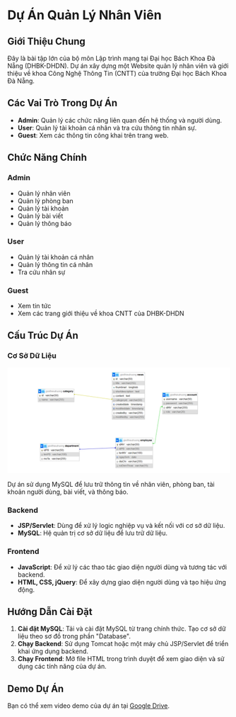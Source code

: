 # Dự Án Quản Lý Nhân Viên

## Giới Thiệu Chung
Đây là bài tập lớn của bộ môn Lập trình mạng tại Đại học Bách Khoa Đà Nẵng (DHBK-DHDN). Dự án xây dựng một Website quản lý nhân viên và giới thiệu về khoa Công Nghệ Thông Tin (CNTT) của trường Đại học Bách Khoa Đà Nẵng.

## Các Vai Trò Trong Dự Án
- **Admin**: Quản lý các chức năng liên quan đến hệ thống và người dùng.
- **User**: Quản lý tài khoản cá nhân và tra cứu thông tin nhân sự.
- **Guest**: Xem các thông tin công khai trên trang web.

## Chức Năng Chính

### **Admin**
- Quản lý nhân viên
- Quản lý phòng ban
- Quản lý tài khoản
- Quản lý bài viết
- Quản lý thông báo

### **User**
- Quản lý tài khoản cá nhân
- Quản lý thông tin cá nhân
- Tra cứu nhân sự

### **Guest**
- Xem tin tức
- Xem các trang giới thiệu về khoa CNTT của DHBK-DHDN

## Cấu Trúc Dự Án

### **Cơ Sở Dữ Liệu**
![Database Diagram](image.png)

Dự án sử dụng MySQL để lưu trữ thông tin về nhân viên, phòng ban, tài khoản người dùng, bài viết, và thông báo.

### **Backend**
- **JSP/Servlet**: Dùng để xử lý logic nghiệp vụ và kết nối với cơ sở dữ liệu.
- **MySQL**: Hệ quản trị cơ sở dữ liệu để lưu trữ dữ liệu.

### **Frontend**
- **JavaScript**: Để xử lý các thao tác giao diện người dùng và tương tác với backend.
- **HTML, CSS, jQuery**: Để xây dựng giao diện người dùng và tạo hiệu ứng động.

## Hướng Dẫn Cài Đặt

1. **Cài đặt MySQL**: Tải và cài đặt MySQL từ trang chính thức. Tạo cơ sở dữ liệu theo sơ đồ trong phần "Database".
2. **Chạy Backend**: Sử dụng Tomcat hoặc một máy chủ JSP/Servlet để triển khai ứng dụng backend.
3. **Chạy Frontend**: Mở file HTML trong trình duyệt để xem giao diện và sử dụng các tính năng của dự án.

## Demo Dự Án
Bạn có thể xem video demo của dự án tại [Google Drive](https://drive.google.com/file/d/1Apxx_p7U3rv0QEu4QjALQcZ9vb9UERZZ/view?usp=drive_link).
